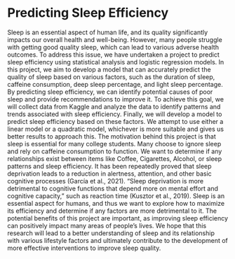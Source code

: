# Predicting Sleep Efficiency

Sleep is an essential aspect of human life, and its quality significantly impacts our overall health and well-being. However, many people struggle with getting good quality sleep, which can lead to various adverse health outcomes. To address this issue, we have undertaken a project to predict sleep efficiency using statistical analysis and logistic regression models.
In this project, we aim to develop a model that can accurately predict the quality of sleep based on various factors, such as the duration of sleep, caffeine consumption, deep sleep percentage, and light sleep percentage. By predicting sleep efficiency, we can identify potential causes of poor sleep and provide recommendations to improve it. To achieve this goal, we will collect data from Kaggle and analyze the data to identify patterns and trends associated with sleep efficiency. Finally, we will develop a model to predict sleep efficiency based on these factors. We attempt to use either a linear model or a quadratic model, whichever is more suitable and gives us better results to approach this. The motivation behind this project is that sleep is essential for many college students. Many choose to ignore sleep and rely on caffeine consumption to function. We want to determine if any relationships exist between items like Coffee, Cigarettes, Alcohol, or sleep patterns and sleep efficiency. It has been repeatedly proved that sleep deprivation leads to a reduction in alertness, attention, and other basic cognitive processes (García et al., 2021). “Sleep deprivation is more detrimental to cognitive functions that depend more on mental effort and cognitive capacity,” such as reaction time (Kusztor et al., 2019). Sleep is an essential aspect for humans, and thus we want to explore how to maximize its efficiency and determine if any factors are more detrimental to it.
The potential benefits of this project are important, as improving sleep efficiency can positively impact many areas of people’s lives. We hope that this research will lead to a better understanding of sleep and its relationship with various lifestyle factors and ultimately contribute to the development of more effective interventions to improve sleep quality.
